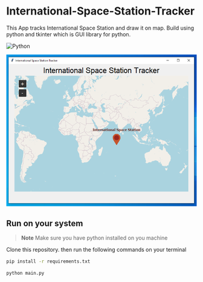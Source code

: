 # International-Space-Station-Tracker

This App tracks International Space Station and draw it on map. Build using python and tkinter which is GUI library for python.

![Python](https://img.shields.io/badge/python-3670A0?style=for-the-badge&logo=python&logoColor=ffdd54)

![App Screenshot](https://raw.githubusercontent.com/Aadityansha/International-Space-Station-Tracker/main/Screenshot.png)

## Run on your system

> **Note**
> Make sure you have python installed on you machine

Clone this repository. then run the following commands on your terminal

```bash
pip install -r requirements.txt
```
```
python main.py
```

